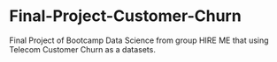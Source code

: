 # Final-Project-Customer-Churn
Final Project of Bootcamp Data Science from group HIRE ME that using Telecom Customer Churn as a datasets.
